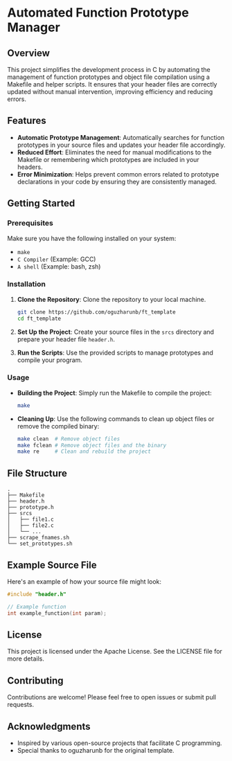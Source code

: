 # Automated Function Prototype Manager

## Overview

This project simplifies the development process in C by automating the management of function prototypes and object file compilation using a Makefile and helper scripts. It ensures that your header files are correctly updated without manual intervention, improving efficiency and reducing errors.

## Features

- **Automatic Prototype Management**: Automatically searches for function prototypes in your source files and updates your header file accordingly.
- **Reduced Effort**: Eliminates the need for manual modifications to the Makefile or remembering which prototypes are included in your headers.
- **Error Minimization**: Helps prevent common errors related to prototype declarations in your code by ensuring they are consistently managed.

## Getting Started

### Prerequisites

Make sure you have the following installed on your system:

- `make`
- `C Compiler` (Example: GCC)
- `A shell` (Example: bash, zsh)

### Installation

1. **Clone the Repository**: Clone the repository to your local machine.
   ```bash
   git clone https://github.com/oguzharunb/ft_template
   cd ft_template
   ```

2. **Set Up the Project**: Create your source files in the `srcs` directory and prepare your header file `header.h`.

3. **Run the Scripts**: Use the provided scripts to manage prototypes and compile your program.

### Usage

- **Building the Project**: Simply run the Makefile to compile the project:
   ```bash
   make
   ```

- **Cleaning Up**: Use the following commands to clean up object files or remove the compiled binary:
   ```bash
   make clean  # Remove object files
   make fclean # Remove object files and the binary
   make re     # Clean and rebuild the project
   ```

## File Structure

```
.
├── Makefile
├── header.h
├── prototype.h
├── srcs
│   ├── file1.c
│   ├── file2.c
│   └── ...
├── scrape_fnames.sh
└── set_prototypes.sh
```

## Example Source File

Here's an example of how your source file might look:

```c
#include "header.h"

// Example function
int example_function(int param);
```

## License

This project is licensed under the Apache License. See the LICENSE file for more details.

## Contributing

Contributions are welcome! Please feel free to open issues or submit pull requests.

## Acknowledgments

- Inspired by various open-source projects that facilitate C programming.
- Special thanks to oguzharunb for the original template.
